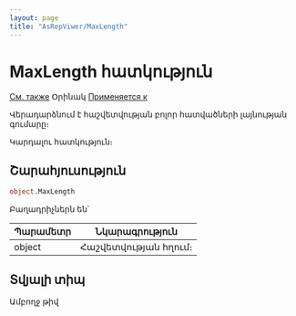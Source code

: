 ```yaml
---
layout: page
title: "AsRepViwer/MaxLength"
---
```



# MaxLength հատկություն

[См. также](../AsRepViewer.md) Օրինակ [Применяется к](../AsRepViewer.md) 

Վերադարձնում է հաշվետվության բոլոր հատվածների լայնության գումարը։

Կարդալու հատկություն։

## Շարահյուսություն

``` vb
object.MaxLength
```


Բաղադրիչներն են՝ 


| Պարամետր | Նկարագրություն |
|--|--|
| object | Հաշվետվության հղում։  |

## Տվյալի տիպ

Ամբողջ թիվ

